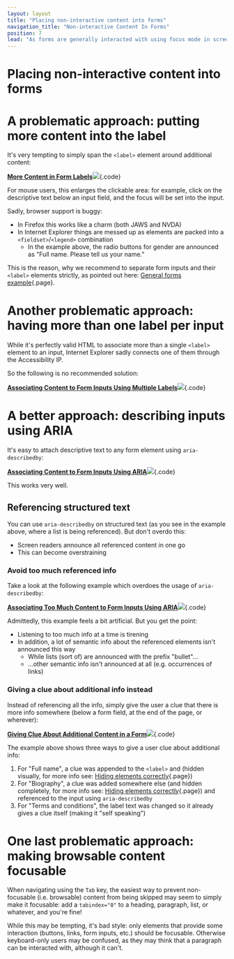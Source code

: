 ```yaml
---
layout: layout
title: "Placing non-interactive content into forms"
navigation_title: "Non-interactive Content In Forms"
position: 7
lead: "As forms are generally interacted with using focus mode in screen readers, purely non-interacitve content needs some special treatment to prevent it from being ignored."
---
```


# Placing non-interactive content into forms

# A problematic approach: putting more content into the label

It's very tempting to simply span the `<label>` element around additional content:

[**More Content in Form Labels**![](https://s3-us-west-2.amazonaws.com/i.cdpn.io/1279260.rzXMLG.small.bf8c2078-c0af-460d-966a-d9d60c478eca.png)](https://codepen.io/accessibility-developer-guide/pen/rzXMLG){.code}

For mouse users, this enlarges the clickable area: for example, click on the descriptive text below an input field, and the focus will be set into the input.

Sadly, browser support is buggy:

- In Firefox this works like a charm (both JAWS and NVDA)
- In Internet Explorer things are messed up as elements are packed into a `<fieldset>`/`<legend>` combination
    - In the example above, the radio buttons for gender are announced as "Full name. Please tell us your name."

This is the reason, why we recommend to separate form inputs and their `<label>` elements strictly, as pointed out here: [General forms example](/code-examples-of-common-patterns-and-daily-requirements/forms--validations--and-error-messages/general-forms-example){.page}.

# Another problematic approach: having more than one label per input

While it's perfectly valid HTML to associate more than a single `<label>` element to an input, Internet Explorer sadly connects one of them through the Accessibility IP.

So the following is no recommended solution:

[**Associating Content to Form Inputs Using Multiple Labels**![](https://s3-us-west-2.amazonaws.com/i.cdpn.io/1279260.gxVzLN.small.a8318052-9415-468b-aa66-2ffe945b0ceb.png)](https://codepen.io/accessibility-developer-guide/pen/gxVzLN){.code}

# A better approach: describing inputs using ARIA

It's easy to attach descriptive text to any form element using `aria-describedby`:

[**Associating Content to Form Inputs Using ARIA**![](https://s3-us-west-2.amazonaws.com/i.cdpn.io/1279260.xLvEaQ.small.2c42e7f7-9b7e-4d65-9515-97b47e7d300e.png)](https://codepen.io/accessibility-developer-guide/pen/xLvEaQ){.code}

This works very well.

## Referencing structured text

You can use `aria-describedby` on structured text (as you see in the example above, where a list is being referenced). But don't overdo this: 

- Screen readers announce all referenced content in one go
- This can become overstraining

### Avoid too much referenced info

Take a look at the following example which overdoes the usage of `aria-describedby`:

[**Associating Too Much Content to Form Inputs Using ARIA**![](https://s3-us-west-2.amazonaws.com/i.cdpn.io/1279260.wqVzLJ.small.9e91c9df-9eea-4579-87e2-b811b361f8e1.png)](https://codepen.io/accessibility-developer-guide/pen/wqVzLJ){.code}

Admittedly, this example feels a bit artificial. But you get the point:

- Listening to too much info at a time is tirening
- In addition, a lot of semantic info about the referenced elements isn't announced this way
    - While lists (sort of) are announced with the prefix "bullet"...
    - ...other semantic info isn't announced at all (e.g. occurrences of links)

### Giving a clue about additional info instead

Instead of referencing all the info, simply give the user a clue that there is more info somewhere (below a form field, at the end of the page, or wherever):

[**Giving Clue About Additional Content in a Form**![](https://s3-us-west-2.amazonaws.com/i.cdpn.io/1279260.eEqBJP.small.ad4dcde6-0288-4c7c-bf43-144ab1287305.png)](https://codepen.io/accessibility-developer-guide/pen/eEqBJP){.code}

The example above shows three ways to give a user clue about additional info:

1. For "Full name", a clue was appended to the `<label>` and (hidden visually, for more info see: [Hiding elements correctly](/code-examples-of-common-patterns-and-daily-requirements/hiding-elements-correctly){.page})
2. For "Biography", a clue was added somewhere else (and hidden completely, for more info see: [Hiding elements correctly](/code-examples-of-common-patterns-and-daily-requirements/hiding-elements-correctly){.page}) and referenced to the input using `aria-describedby`
3. For "Terms and conditions", the label text was changed so it already gives a clue itself (making it "self speaking")

# One last problematic approach: making browsable content focusable

When navigating using the `Tab` key, the easiest way to prevent non-focusable (i.e. browsable) content from being skipped may seem to simply make it focusable: add a `tabindex="0"` to a heading, paragraph, list, or whatever, and you're fine!

While this may be tempting, it's bad style: only elements that provide some interaction (buttons, links, form inputs, etc.) should be focusable. Otherwise keyboard-only users may be confused, as they may think that a paragraph can be interacted with, although it can't.